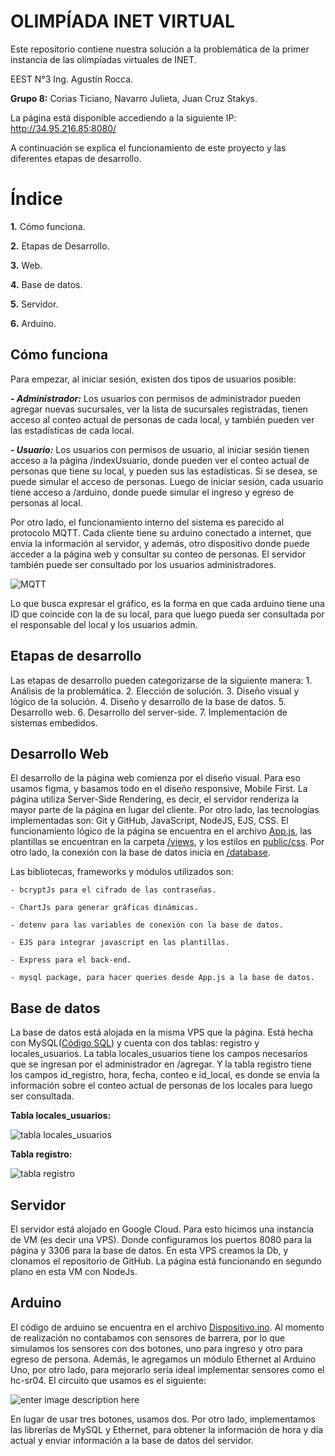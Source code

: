 # OLIMPÍADA INET VIRTUAL

Este repositorio contiene nuestra solución a la problemática de la primer instancia de las olimpíadas virtuales de INET.  

EEST N°3 Ing. Agustín Rocca.

**Grupo 8:** Corias Ticiano, Navarro Julieta, Juan Cruz Stakys.

La página está disponible accediendo a la siguiente IP: http://34.95.216.85:8080/

A continuación se explica el funcionamiento de este proyecto y las diferentes etapas de desarrollo.


# Índice
 **1.** Cómo funciona. 
 
 **2.** Etapas de Desarrollo.
 
 **3.** Web.
 
 **4.** Base de datos.
 
 **5.** Servidor.
 
  **6.** Arduino.


## Cómo funciona

Para empezar, al iniciar sesión, existen dos tipos de usuarios posible:

***-  Administrador:*** Los usuarios con permisos de administrador pueden agregar nuevas sucursales, ver la lista de sucursales registradas, tienen acceso al conteo actual de personas de cada local, y también pueden ver las estadísticas de cada local. 
	
***-  Usuario:*** Los usuarios con permisos de usuario, al iniciar sesión tienen acceso a la página /indexUsuario, donde pueden ver el conteo actual de personas que tiene su local, y pueden sus las estadísticas. Si se desea, se puede simular el acceso de personas. Luego de iniciar sesión, cada usuario tiene acceso a /arduino, donde puede simular el ingreso y egreso de personas al local. 


Por otro lado, el funcionamiento interno del sistema es parecido al protocolo MQTT. Cada cliente tiene su arduino conectado a internet, que envía la información al servidor, y  además, otro dispositivo donde puede acceder a la página web y consultar su conteo de personas. El servidor también puede ser consultado por los usuarios administradores.

![MQTT](https://i.ibb.co/6sVMGQR/Captura-de-pantalla-de-2021-08-23-16-31-21.png)

Lo que busca expresar el gráfico, es la forma en que cada arduino tiene una ID que coincide con la de su local, para que luego pueda ser consultada por el responsable del local y los usuarios admin. 

## Etapas de desarrollo

Las etapas de desarrollo pueden categorizarse de la siguiente manera:
	1. Análisis de la problemática.
	2. Elección de solución.
	3. Diseño visual y lógico de la solución.
	4. Diseño y desarrollo de la base de datos.
	5. Desarrollo web.
	6. Desarrollo del server-side.
	7. Implementación de sistemas embedidos.

## Desarrollo Web

El desarrollo de la página web comienza por el diseño visual. Para eso usamos figma, y basamos todo en el diseño responsive, Mobile First. 
La página utiliza Server-Side Rendering, es decir, el servidor renderiza la mayor parte de la página en lugar del cliente. 
Por otro lado, las tecnologías implementadas son: Git y GitHub, JavaScript, NodeJS, EJS, CSS.
El funcionamiento lógico de la página se encuentra en el archivo [App.js](https://github.com/tgcorias/INET1-Web/blob/main/app.js), las plantillas se encuentran en la carpeta [/views](https://github.com/tgcorias/INET1-Web/tree/main/views), y los estilos en [public/css](https://github.com/tgcorias/INET1-Web/tree/main/public/css). Por otro lado, la conexión con la base de datos inicia en [/database](https://github.com/tgcorias/INET1-Web/tree/main/database).

Las bibliotecas, frameworks y módulos utilizados son:

	- bcryptJs para el cifrado de las contraseñas.
	
	- ChartJs para generar gráficas dinámicas.
	
	- dotenv para las variables de conexión con la base de datos.
	
	- EJS para integrar javascript en las plantillas.
	
	- Express para el back-end.
	
	- mysql package, para hacer queries desde App.js a la base de datos. 
	
## Base de datos

La base de datos está alojada en la misma VPS que la página. 
Está hecha con MySQL([Código SQL](https://github.com/tgcorias/INET1-Web/blob/main/C%C3%B3digo%20SQL%20y%20Arduino/DATABASE.sql)) y cuenta con dos tablas: registro y locales_usuarios. 
La tabla locales_usuarios tiene los campos necesarios que se ingresan por el administrador en /agregar.
Y la tabla registro tiene los campos id_registro, hora, fecha, conteo e id_local, es donde se envía la información sobre el conteo actual de personas de los locales para luego ser consultada.

**Tabla locales_usuarios:**

![tabla locales_usuarios](https://i.ibb.co/zZJhjbz/Captura-de-pantalla-de-2021-08-23-16-12-10.png)


**Tabla registro:**

![tabla registro](https://i.ibb.co/xqL8wjq/Captura-de-pantalla-de-2021-08-23-16-18-17.png)


## Servidor

El servidor está alojado en Google Cloud. Para esto hicimos una instancia de VM (es decir una VPS). Donde configuramos los puertos 8080 para la página y 3306 para la base de datos. En esta VPS creamos la Db, y clonamos el repositorio de GitHub. La página está funcionando en segundo plano en esta VM con NodeJs.


## Arduino

El código de arduino se encuentra en el archivo [Dispositivo.ino](https://github.com/tgcorias/INET1-Web/blob/main/C%C3%B3digo%20SQL%20y%20Arduino/Dispositivo.ino). Al momento de realización no contabamos con sensores de barrera, por lo que simulamos los sensores con dos botones, uno para ingreso y otro para egreso de persona. Además, le agregamos un módulo Ethernet al Arduino Uno, por otro lado, para mejorarlo sería ideal implementar sensores como el hc-sr04. El circuito que usamos es el siguiente:

![enter image description here](https://arduinogetstarted.com/images/tutorial/arduino-multiple-button-wiring-diagram.jpg)

En lugar de usar tres botones, usamos dos. Por otro lado, implementamos las librerías de MySQL y Ethernet, para obtener la información de hora y día actual y enviar información a la base de datos del servidor. 
